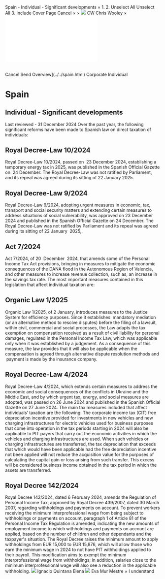 Spain - Individual - Significant developments
×
1.
2.
Unselect All
Unselect All
3.
Include Cover Page
Cancel
×
×
![](../../-/media/world-wide-tax-summaries/attachments/global---chris-wooley.ashx%3Frev=ac5e5f3223b34096b1afc2a6009c7320&revision=ac5e5f32-23b3-4096-b1af-c2a6009c7320&hash=859B7ADC84DC2CBEC9760E9E6EE7DE6D0A8BFCDF)
CW
Chris Wooley
×
![](significant-developments.html)
######
Cancel
Send
Overview](../../spain.html)
Corporate
Individual
# Spain
## Individual - Significant developments
Last reviewed - 31 December 2024
Over the past year, the following significant reforms have been made to Spanish law on direct taxation of individuals:
## Royal Decree-Law 10/2024
Royal Decree-Law 10/2024, passed on  23 December 2024, establishing a temporary energy tax in 2025, was published in the Spanish Official Gazette on  24 December.
The Royal Decree-Law was not ratified by Parliament, and its repeal was agreed during its sitting of 22 January 2025.
## Royal Decree-Law 9/2024
Royal Decree-Law 9/2024, adopting urgent measures in economic, tax, transport and social security matters and extending certain measures to address situations of social vulnerability, was approved on 23 December 2024 and published in the Spanish Official Gazette on 24 December.
The Royal Decree-Law was not ratified by Parliament and its repeal was agreed during its sitting of 22 January  2025,.
## Act 7/2024
Act 7/2024, of 20  December  2024, that amends some of the Personal Income Tax Act provisions, bringing in measures to mitigate the economic consequences of the DANA flood in the Autonomous Region of Valencia, and other measures to increase revenue collection, such as, an increase in the savings tax rate.
The most important measures contained in this legislation that affect individual taxation are:
## Organic Law 1/2025
Organic Law 1/2025, of 2 January, introduces measures to the Justice System for efficiency purposes. Since it establishes  mandatory mediation (or an alternative method to resolve disputes) before the filing of a lawsuit, within civil, commercial and social processes, the Law adapts the tax exemption on compensation received as a result of civil liability for personal damages, regulated in the Personal Income Tax Law, which was applicable only when it was established by a judgement.
As a consequence of this measure, the law provides that it will also be applicable when the compensation is agreed through alternative dispute resolution methods and  payment is made by the insurance company.
## Royal Decree-Law 4/2024
Royal Decree-Law 4/2024, which extends certain measures to address the economic and social consequences of the conflicts in Ukraine and the Middle East, and by which urgent tax, energy, and social measures are adopted, was passed on 26 June 2024 and published in the Spanish Official Gazette on 27 June 2024. The main tax measures included that affect individuals’ taxation are the following:
The corporate income tax (CIT) free depreciation incentive provided for investments in new vehicles and new charging infrastructures for electric vehicles used for business purposes that come into operation in the tax periods starting in 2024 will also be applicable to PIT payers that carry out the economic activities in which the vehicles and charging infrastructures are used. When such vehicles or charging infrastructures are transferred, the tax depreciation that exceeds that which would have been applicable had the free depreciation incentive not been applied will not reduce the acquisition value for the purposes of calculating the capital gain or loss arising from such transfer. This excess will be considered business income obtained in the tax period in which the assets are transferred.
## Royal Decree 142/2024
Royal Decree 142/2024, dated 6 February 2024, amends the Regulation of Personal Income Tax, approved by Royal Decree 439/2007, dated 30 March 2007, regarding withholdings and payments on account.
To prevent workers receiving the minimum interprofessional wage from being subject to withholdings or payments on account, paragraph 1 of Article 81 of the Personal Income Tax Regulation is amended, indicating the new amounts of employment income to which withholdings and payments on account are applied, based on the number of children and other dependants and the taxpayer's situation.
The Royal Decree raises the minimum amount to apply withholdings from EUR 15,000 to EUR 15,876, which will allow those who earn the minimum wage in 2024 to not have PIT withholdings applied to their payroll.
This modification aims to exempt the minimum interprofessional wage from withholdings; in addition, salaries close to the minimum interprofessional wage will also see a reduction in the applicable withholding.
![](../../-/media/world-wide-tax-summaries/attachments/spain---ignacio_quintana_elena.ashx%3Frev=9eabee28435640dc847d0a2f012c3bf4&revision=9eabee28-4356-40dc-847d-0a2f012c3bf4&hash=03B96ABF832106F3A3115CC95D5AAC1E92A36026)
Ignacio Quintana Elena
![](../../-/media/world-wide-tax-summaries/attachments/spain---eva_mur_mestre.ashx%3Frev=0eb32255ebf5421fb184c75c2407493b&revision=0eb32255-ebf5-421f-b184-c75c2407493b&hash=E2A588E14A07719823B1C89E73D767BE8BA28178)
Eva Mur Mestre
×
I understand